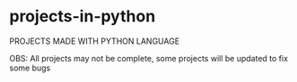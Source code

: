 # projects-in-python
PROJECTS MADE WITH PYTHON LANGUAGE

OBS: All projects may not be complete, some projects will be updated to fix some bugs
